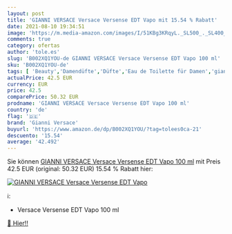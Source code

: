 ```yaml
---
layout: post
title: 'GIANNI VERSACE Versace Versense EDT Vapo mit 15.54 % Rabatt'
date: 2021-08-10 19:34:51
image: 'https://m.media-amazon.com/images/I/51KBg3KRqyL._SL500_._SL400_.jpg'
comments: true
category: ofertas
author: 'tole.es'
slug: 'B002XQ1YOU-de GIANNI VERSACE Versace Versense EDT Vapo 100 ml'
sku: 'B002XQ1YOU-de'
tags: [ 'Beauty','Damendüfte','Düfte','Eau de Toilette für Damen','gianni versace', ]
actualPrice: 42.5 EUR
currency: EUR
price: 42.5
comparePrice: 50.32 EUR
prodname: 'GIANNI VERSACE Versace Versense EDT Vapo 100 ml'
country: 'de'
flag: '🇩🇪'
brand: 'Gianni Versace'
buyurl: 'https://www.amazon.de/dp/B002XQ1YOU/?tag=tolees0ca-21'
descuento: '15.54'
average: '42.492'
---
```


Sie können [GIANNI VERSACE Versace Versense EDT Vapo 100 ml](https://www.amazon.de/dp/B002XQ1YOU/?tag=tolees0ca-21) mit Preis 42.5 EUR (original: 50.32 EUR) 15.54 % Rabatt hier:

[![GIANNI VERSACE Versace Versense EDT Vapo](https://m.media-amazon.com/images/I/51KBg3KRqyL._SL500_._SL400_.jpg)](https://www.amazon.de/dp/B002XQ1YOU/?tag=tolees0ca-21)

ℹ️:

- Versace Versense EDT Vapo 100 ml

[🛒 Hier!!](https://www.amazon.de/dp/B002XQ1YOU/?tag=tolees0ca-21)
